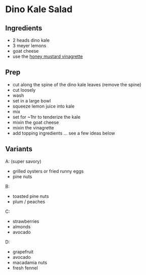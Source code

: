 # Dino Kale Salad

## Ingredients

- 2 heads dino kale
- 3 meyer lemons
- goat cheese
- use the [honey mustard vinagrette]()


## Prep

- cut along the spine of the dino kale leaves (remove the spine)
- cut loosely
- wash
- set in a large bowl
- squeeze lemon juice into kale
- mix
- set for ~1hr to tenderize the kale
- mixin the goat cheese
- mixin the vinagrette
- add topping ingredients ... see a few ideas below

## Variants

A: (super savory)

- grilled oysters or fried runny eggs
- pine nuts

B:

- toasted pine nuts
- plum / peaches

C:

- strawberries
- almonds
- avocado

D:

- grapefruit
- avocado
- macadamia nuts
- fresh fennel


